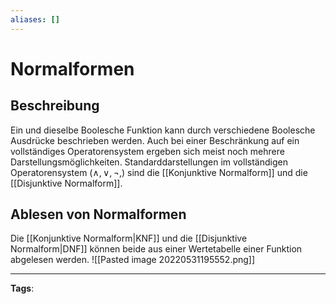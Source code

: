 ```yaml
---
aliases: []
---
```


# Normalformen

## Beschreibung

Ein und dieselbe Boolesche Funktion kann durch verschiedene Boolesche Ausdrücke beschrieben werden. Auch bei einer Beschränkung auf ein vollständiges Operatorensystem ergeben sich meist noch mehrere Darstellungsmöglichkeiten. Standarddarstellungen im vollständigen Operatorensystem $\left(\wedge, \vee,\neg, \right)$ sind die [[Konjunktive Normalform]] und die [[Disjunktive Normalform]].

## Ablesen von Normalformen

Die [[Konjunktive Normalform|KNF]] und die [[Disjunktive Normalform|DNF]] können beide aus einer Wertetabelle einer Funktion abgelesen werden.
![[Pasted image 20220531195552.png]]

---

**Tags**:
